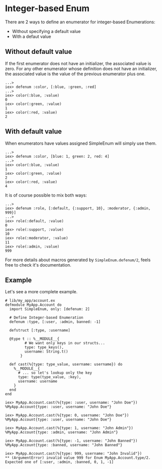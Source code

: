 # Integer-based Enum

There are 2 ways to define an enumerator for integer-based Enumerations:

- Without specifying a default value
- With a defaut value

## Without default value

If the first enumerator does not have an initializer, the associated value
is zero. For any other enumerator whose definition does not have an
initializer, the associated value is the value of the previous enumerator
plus one.

    ...>
    iex> defenum :color, [:blue, :green, :red]
    ...>
    iex> color(:blue, :value)
    0
    iex> color(:green, :value)
    1
    iex> color(:red, :value)
    2

## With default value

When enumerators have values assigned SimpleEnum will simply use them.

    ...>
    iex> defenum :color, [blue: 1, green: 2, red: 4]
    ...>
    iex> color(:blue, :value)
    1
    iex> color(:green, :value)
    2
    iex> color(:red, :value)
    4

It is of course possible to mix both ways:

    ...>
    iex> defenum :role, [:default, {:support, 10}, :moderator, {:admin, 999}]
    ...>
    iex> role(:default, :value)
    0
    iex> role(:support, :value)
    10
    iex> role(:moderator, :value)
    11
    iex> role(:admin, :value)
    999

For more details about macros generated by `SimpleEnum.defenum/2`, feels free
to check it's documentation.

## Example

Let's see a more complete example.

    # lib/my_app/account.ex
    defmodule MyApp.Account do
      import SimpleEnum, only: [defenum: 2]
    
      # Define Integer-based Enumeration
      defenum :type, [:user, :admin, banned: -1]

      defstruct [:type, :username]
    
      @type t :: %__MODULE__{
             # We want only keys in our structs...
             type: type_keys(),
             username: String.t()
           }
    
      def cast(%{type: type_value, username: username}) do
        %__MODULE__{
          # ... so let's lookup only the key
          type: type(type_value, :key),
          username: username
        }
      end
    end

    iex> MyApp.Account.cast(%{type: :user, username: "John Doe"})
    %MyApp.Account{type: :user, username: "John Doe"}

    iex> MyApp.Account.cast(%{type: 0, username: "John Doe"})
    %MyApp.Account{type: :user, username: "John Doe"}

    iex> MyApp.Account.cast(%{type: 1, username: "John Admin"})
    %MyApp.Account{type: :admin, username: "John Admin"}

    iex> MyApp.Account.cast(%{type: -1, username: "John Banned"})
    %MyApp.Account{type: :banned, username: "John Banned"}

    iex> MyApp.Account.cast(%{type: 999, username: "John Invalid"})
    ** (ArgumentError) invalid value 999 for Enum MyApp.Account.type/2. Expected one of [:user, :admin, :banned, 0, 1, -1]
